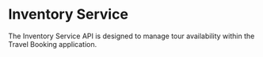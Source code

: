 # Inventory Service

The Inventory Service API is designed to manage tour availability within the Travel Booking application.